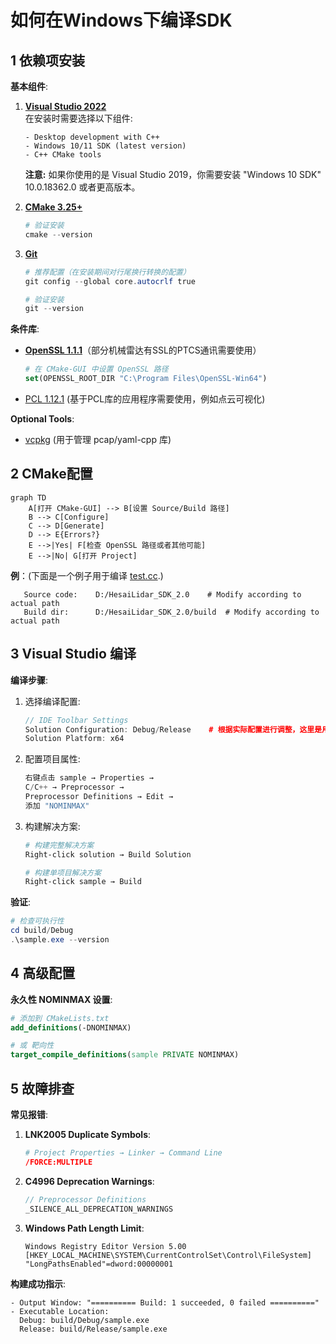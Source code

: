 # 如何在Windows下编译SDK

## 1 依赖项安装

**基本组件**:
1. **[Visual Studio 2022](https://visualstudio.microsoft.com/downloads/)**  
   在安装时需要选择以下组件:
   ```plaintext
   - Desktop development with C++
   - Windows 10/11 SDK (latest version)
   - C++ CMake tools
   ```

    **注意:** 如果你使用的是 Visual Studio 2019，你需要安装 "Windows 10 SDK" 10.0.18362.0 或者更高版本。

2. **[CMake 3.25+](https://cmake.org/download/)**
   ```powershell
   # 验证安装
   cmake --version
   ```

3. **[Git](https://git-scm.com/)**  
    ```powershell
   # 推荐配置（在安装期间对行尾换行转换的配置）
   git config --global core.autocrlf true
   ```
   ```powershell
   # 验证安装
   git --version
   ```



**条件库**:
   - **[OpenSSL 1.1.1](https://slproweb.com/products/Win32OpenSSL.html)**（部分机械雷达有SSL的PTCS通讯需要使用）
      ```cmake
      # 在 CMake-GUI 中设置 OpenSSL 路径
      set(OPENSSL_ROOT_DIR "C:\Program Files\OpenSSL-Win64") 
      ```
   
   - [PCL 1.12.1](https://github.com/PointCloudLibrary/pcl/releases) (基于PCL库的应用程序需要使用，例如点云可视化)

**Optional Tools**:  
   - [vcpkg](https://github.com/microsoft/vcpkg) (用于管理 pcap/yaml-cpp 库)


## 2 CMake配置
```mermaid
graph TD
    A[打开 CMake-GUI] --> B[设置 Source/Build 路径]
    B --> C[Configure]
    C --> D[Generate]
    D --> E{Errors?}
    E -->|Yes| F[检查 OpenSSL 路径或者其他可能]
    E -->|No| G[打开 Project]
```
**例**：(下面是一个例子用于编译 [test.cc](..\test\test.cc).)
```plaintext
   Source code:    D:/HesaiLidar_SDK_2.0	# Modify according to actual path
   Build dir:      D:/HesaiLidar_SDK_2.0/build	# Modify according to actual path
   ```
## 3 Visual Studio 编译
**编译步骤**:
1. 选择编译配置:
   ```cpp
   // IDE Toolbar Settings
   Solution Configuration: Debug/Release	# 根据实际配置进行调整，这里是用 Debug 配置
   Solution Platform: x64
   ```

2. 配置项目属性:
   ```powershell
   右键点击 sample → Properties → 
   C/C++ → Preprocessor → 
   Preprocessor Definitions → Edit →
   添加 "NOMINMAX"
   ```

3. 构建解决方案:
   ```bash
   # 构建完整解决方案
   Right-click solution → Build Solution

   # 构建单项目解决方案
   Right-click sample → Build
   ```

**验证**:
```powershell
# 检查可执行性
cd build/Debug
.\sample.exe --version
```

## 4 高级配置
**永久性 NOMINMAX 设置**:
```cmake
# 添加到 CMakeLists.txt
add_definitions(-DNOMINMAX)

# 或 靶向性
target_compile_definitions(sample PRIVATE NOMINMAX)
```

## 5 故障排查
**常见报错**:
1. **LNK2005 Duplicate Symbols**:
   ```cmake
   # Project Properties → Linker → Command Line
   /FORCE:MULTIPLE
   ```

2. **C4996 Deprecation Warnings**:
   ```cpp
   // Preprocessor Definitions
   _SILENCE_ALL_DEPRECATION_WARNINGS
   ```

3. **Windows Path Length Limit**:
   ```reg
   Windows Registry Editor Version 5.00
   [HKEY_LOCAL_MACHINE\SYSTEM\CurrentControlSet\Control\FileSystem]
   "LongPathsEnabled"=dword:00000001
   ```

**构建成功指示**:
```log
- Output Window: "========== Build: 1 succeeded, 0 failed =========="
- Executable Location: 
  Debug: build/Debug/sample.exe
  Release: build/Release/sample.exe
```
